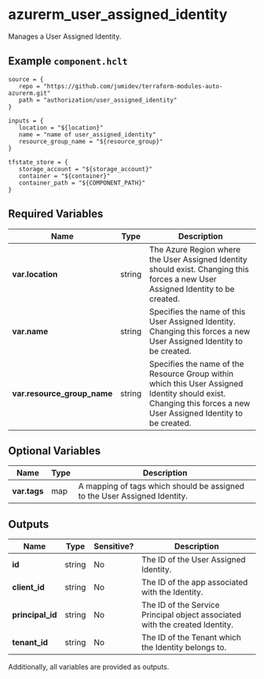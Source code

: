 # azurerm_user_assigned_identity

Manages a User Assigned Identity.

## Example `component.hclt`

```hcl
source = {
   repo = "https://github.com/jumidev/terraform-modules-auto-azurerm.git" 
   path = "authorization/user_assigned_identity" 
}

inputs = {
   location = "${location}" 
   name = "name of user_assigned_identity" 
   resource_group_name = "${resource_group}" 
}

tfstate_store = {
   storage_account = "${storage_account}" 
   container = "${container}" 
   container_path = "${COMPONENT_PATH}" 
}

```

## Required Variables

| Name | Type |  Description |
| ---- | --------- |  ----------- |
| **var.location** | string |  The Azure Region where the User Assigned Identity should exist. Changing this forces a new User Assigned Identity to be created. | 
| **var.name** | string |  Specifies the name of this User Assigned Identity. Changing this forces a new User Assigned Identity to be created. | 
| **var.resource_group_name** | string |  Specifies the name of the Resource Group within which this User Assigned Identity should exist. Changing this forces a new User Assigned Identity to be created. | 

## Optional Variables

| Name | Type |  Description |
| ---- | --------- |  ----------- |
| **var.tags** | map |  A mapping of tags which should be assigned to the User Assigned Identity. | 



## Outputs

| Name | Type | Sensitive? | Description |
| ---- | ---- | --------- | --------- |
| **id** | string | No  | The ID of the User Assigned Identity. | 
| **client_id** | string | No  | The ID of the app associated with the Identity. | 
| **principal_id** | string | No  | The ID of the Service Principal object associated with the created Identity. | 
| **tenant_id** | string | No  | The ID of the Tenant which the Identity belongs to. | 

Additionally, all variables are provided as outputs.
